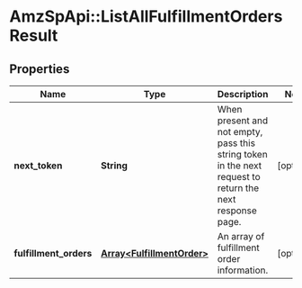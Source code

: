# AmzSpApi::ListAllFulfillmentOrdersResult

## Properties
Name | Type | Description | Notes
------------ | ------------- | ------------- | -------------
**next_token** | **String** | When present and not empty, pass this string token in the next request to return the next response page. | [optional] 
**fulfillment_orders** | [**Array&lt;FulfillmentOrder&gt;**](FulfillmentOrder.md) | An array of fulfillment order information. | [optional] 

